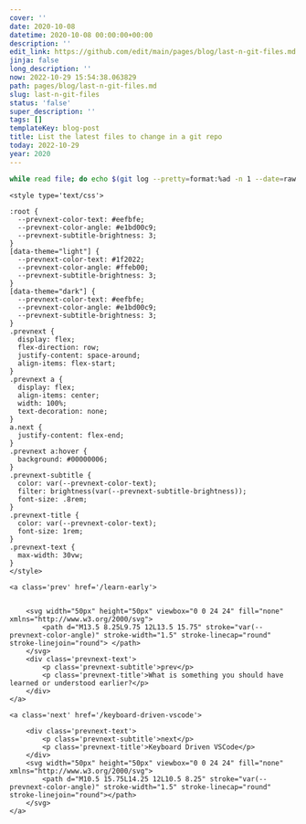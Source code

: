 ```yaml
---
cover: ''
date: 2020-10-08
datetime: 2020-10-08 00:00:00+00:00
description: ''
edit_link: https://github.com/edit/main/pages/blog/last-n-git-files.md
jinja: false
long_description: ''
now: 2022-10-29 15:54:38.063829
path: pages/blog/last-n-git-files.md
slug: last-n-git-files
status: 'false'
super_description: ''
tags: []
templateKey: blog-post
title: List the latest files to change in a git repo
today: 2022-10-29
year: 2020
---
```


``` bash
while read file; do echo $(git log --pretty=format:%ad -n 1 --date=raw -- $file) $file; done < <(git ls-tree -r --name-only HEAD | grep static/stories) | sort -r | head -n 3 | cut -d " " -f 3
```
<div class='prevnext'>

    <style type='text/css'>

    :root {
      --prevnext-color-text: #eefbfe;
      --prevnext-color-angle: #e1bd00c9;
      --prevnext-subtitle-brightness: 3;
    }
    [data-theme="light"] {
      --prevnext-color-text: #1f2022;
      --prevnext-color-angle: #ffeb00;
      --prevnext-subtitle-brightness: 3;
    }
    [data-theme="dark"] {
      --prevnext-color-text: #eefbfe;
      --prevnext-color-angle: #e1bd00c9;
      --prevnext-subtitle-brightness: 3;
    }
    .prevnext {
      display: flex;
      flex-direction: row;
      justify-content: space-around;
      align-items: flex-start;
    }
    .prevnext a {
      display: flex;
      align-items: center;
      width: 100%;
      text-decoration: none;
    }
    a.next {
      justify-content: flex-end;
    }
    .prevnext a:hover {
      background: #00000006;
    }
    .prevnext-subtitle {
      color: var(--prevnext-color-text);
      filter: brightness(var(--prevnext-subtitle-brightness));
      font-size: .8rem;
    }
    .prevnext-title {
      color: var(--prevnext-color-text);
      font-size: 1rem;
    }
    .prevnext-text {
      max-width: 30vw;
    }
    </style>
    
    <a class='prev' href='/learn-early'>
    

        <svg width="50px" height="50px" viewbox="0 0 24 24" fill="none" xmlns="http://www.w3.org/2000/svg">
            <path d="M13.5 8.25L9.75 12L13.5 15.75" stroke="var(--prevnext-color-angle)" stroke-width="1.5" stroke-linecap="round" stroke-linejoin="round"> </path>
        </svg>
        <div class='prevnext-text'>
            <p class='prevnext-subtitle'>prev</p>
            <p class='prevnext-title'>What is something you should have learned or understood earlier?</p>
        </div>
    </a>
    
    <a class='next' href='/keyboard-driven-vscode'>
    
        <div class='prevnext-text'>
            <p class='prevnext-subtitle'>next</p>
            <p class='prevnext-title'>Keyboard Driven VSCode</p>
        </div>
        <svg width="50px" height="50px" viewbox="0 0 24 24" fill="none" xmlns="http://www.w3.org/2000/svg">
            <path d="M10.5 15.75L14.25 12L10.5 8.25" stroke="var(--prevnext-color-angle)" stroke-width="1.5" stroke-linecap="round" stroke-linejoin="round"></path>
        </svg>
    </a>
  </div>